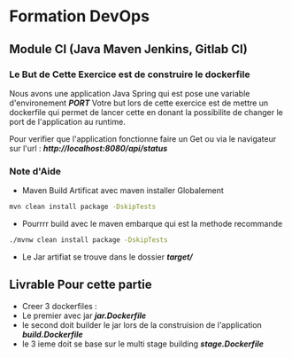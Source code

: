 # Formation DevOps

## Module CI (Java Maven Jenkins, Gitlab CI)

### Le But de Cette Exercice est de construire le dockerfile 

Nous avons une application Java Spring qui est pose une variable d'environement ***PORT*** 
Votre but lors de cette exercice est de mettre un dockerfile qui permet de lancer cette en donant la possibilite de changer le port de l'application au runtime.

Pour verifier que l'application fonctionne faire un Get ou via le navigateur sur l'url : ***http://localhost:8080/api/status***

### Note d'Aide 

- Maven Build Artificat avec maven installer Globalement
 
```sh
mvn clean install package -DskipTests
```
- Pourrrr build avec le maven embarque qui est la methode recommande
```sh
./mvnw clean install package -DskipTests
```
- Le Jar artifiat se trouve dans le dossier 
***target/***

## Livrable Pour cette partie 

- Creer 3 dockerfiles : 
- Le premier avec jar ***jar.Dockerfile***
- le second doit builder le jar lors de la construision de l'application ***build.Dockerfile***
- le 3 ieme doit se base sur le multi stage building ***stage.Dockerfile***

